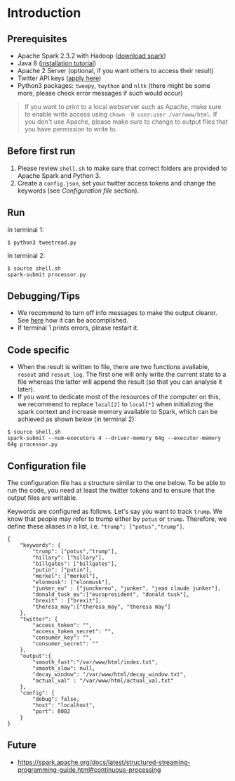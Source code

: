 # Introduction

## Prerequisites

* Apache Spark 2.3.2 with Hadoop ([download spark](http://spark.apache.org/downloads.html))
* Java 8 ([installation tutorial](https://tecadmin.net/install-oracle-java-8-ubuntu-via-ppa/))
* Apache 2  Server (optional, if you want others to access their result)
* Twitter API keys ([apply here](https://developer.twitter.com/en/apply-for-access))
* Python3 packages: `tweepy`, `twython` and `nltk` (there might be some more, please check error messages if such would occur)

> If you want to print to a local webserver such as Apache, make sure to
enable write access using `chown -R user:user /var/www/html`. If you don't use Apache,
please make sure to change to output files that you have permission to write to.

## Before first run
1. Please review `shell.sh` to make sure that correct folders are provided to Apache Spark and Python 3.
2. Create a `config.json`, set your twitter access tokens and change the keywords (see _Configuration file_ section).

## Run

In terminal 1:
```
$ python3 tweetread.py
```

In terminal 2:
```
$ source shell.sh
spark-submit processor.py
```

## Debugging/Tips
* We recommend to turn off info messages to make the output clearer. See [here](https://stackoverflow.com/a/34306251)
how it can be accomplished.
* If terminal 1 prints errors, please restart it.

## Code specific
* When the result is written to file, there are two functions available, `resout` and `resout_log`. The first
one will only write the current state to a file whereas the latter will append the result (so that you can analyse it later).
* If you want to dedicate most of the resources of the computer on this, we recommend to replace `local[2]` to `local[*]` when
initializing the spark context and increase memory available to Spark, which can be achieved as shown below (in terminal 2):

```
$ source shell.sh
spark-submit --num-executors 4 --driver-memory 64g --executor-memory 64g processor.py
```

## Configuration file
The configuration file has a structure similar to the one below. To be able to run the code, you need at least the twitter
tokens and to ensure that the output files are writable.

Keywords are configured as follows. Let's say you want to track `trump`. We know that people may refer to trump either by `potus` or `trump`.
Therefore, we define these aliases in a list, i.e. `"trump": ["potus","trump"]`.

```
{
    "keywords": {
        "trump": ["potus","trump"],
        "hillary": ["hillary"],
        "billgates": ["billgates"],
        "putin": ["putin"],
        "merkel": ["merkel"],
        "elonmusk": ["elonmusk"],
        "junker_eu" : ["junckereu", "junker", "jean claude junker"],
        "donald_tusk_eu":["eucopresident", "donald tusk"],
        "brexit" : ["brexit"],
        "theresa_may":["theresa_may", "theresa may"]
    },
    "twitter": {
        "access_token": "",
        "access_token_secret": "",
        "consumer_key": "",
        "consumer_secret": ""
    },
    "output":{
        "smooth_fast":"/var/www/html/index.txt",
        "smooth_slow": null,
        "decay_window": "/var/www/html/decay_window.txt",
        "actual_val" : "/var/www/html/actual_val.txt"
    },
    "config": {
        "debug": false,
        "host": "localhost",
        "port": 8002
    }
}
```

## Future 
* https://spark.apache.org/docs/latest/structured-streaming-programming-guide.html#continuous-processing
